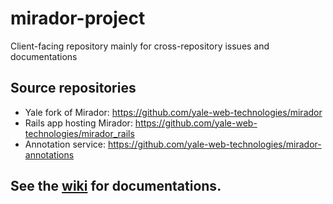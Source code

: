 # mirador-project
Client-facing repository mainly for cross-repository issues and documentations

## Source repositories

* Yale fork of Mirador: https://github.com/yale-web-technologies/mirador
* Rails app hosting Mirador: https://github.com/yale-web-technologies/mirador_rails
* Annotation service: https://github.com/yale-web-technologies/mirador-annotations
 
## See the [wiki](https://github.com/yale-web-technologies/mirador-project/wiki) for documentations.
